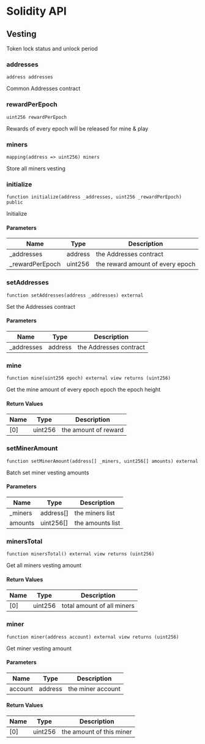 # Solidity API

## Vesting

Token lock status and unlock period

### addresses

```solidity
address addresses
```

Common Addresses contract

### rewardPerEpoch

```solidity
uint256 rewardPerEpoch
```

Rewards of every epoch will be released for mine & play

### miners

```solidity
mapping(address => uint256) miners
```

Store all miners vesting

### initialize

```solidity
function initialize(address _addresses, uint256 _rewardPerEpoch) public
```

Initialize

#### Parameters

| Name | Type | Description |
| ---- | ---- | ----------- |
| _addresses | address | the Addresses contract |
| _rewardPerEpoch | uint256 | the reward amount of every epoch |

### setAddresses

```solidity
function setAddresses(address _addresses) external
```

Set the Addresses contract

#### Parameters

| Name | Type | Description |
| ---- | ---- | ----------- |
| _addresses | address | the Addresses contract |

### mine

```solidity
function mine(uint256 epoch) external view returns (uint256)
```

Get the mine amount of every epoch
epoch the epoch height

#### Return Values

| Name | Type | Description |
| ---- | ---- | ----------- |
| [0] | uint256 | the amount of reward |

### setMinerAmount

```solidity
function setMinerAmount(address[] _miners, uint256[] amounts) external
```

Batch set miner vesting amounts

#### Parameters

| Name | Type | Description |
| ---- | ---- | ----------- |
| _miners | address[] | the miners list |
| amounts | uint256[] | the amounts list |

### minersTotal

```solidity
function minersTotal() external view returns (uint256)
```

Get all miners vesting amount

#### Return Values

| Name | Type | Description |
| ---- | ---- | ----------- |
| [0] | uint256 | total amount of all miners |

### miner

```solidity
function miner(address account) external view returns (uint256)
```

Get miner vesting amount

#### Parameters

| Name | Type | Description |
| ---- | ---- | ----------- |
| account | address | the miner account |

#### Return Values

| Name | Type | Description |
| ---- | ---- | ----------- |
| [0] | uint256 | the amount of this miner |

